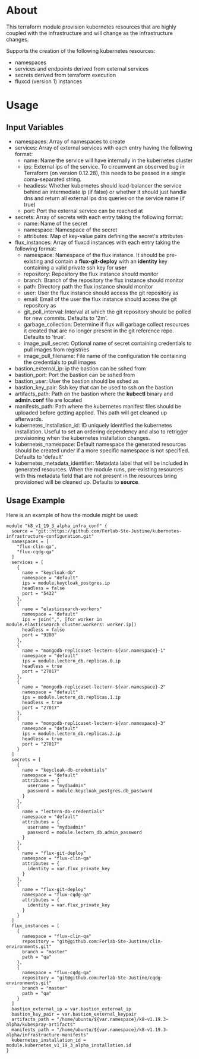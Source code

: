 # About

This terraform module provision kubernetes resources that are highly coupled with the infrastructure and will change as the infrastructure changes.

Supports the creation of the following kubernetes resources:
- namespaces
- services and endpoints derived from external services
- secrets derived from terraform execution
- fluxcd (version 1) instances

# Usage

## Input Variables
- namespaces: Array of namespaces to create
- services: Array of external services with each entry having the following format:
  - name: Name the service will have internally in the kubernetes cluster
  - ips: External ips of the service. To circumvent an observed bug in Terraform (on version 0.12.28), this needs to be passed in a single coma-separated string.
  - headless: Whether kubernetes should load-balancer the service behind an intermediate ip (if false) or whether it should just handle dns and return all external ips dns queries on the service name (if true)
  - port: Port the external service can be reached at
- secrets: Array of secrets with each entry taking the following format:
  - name: Name of the secret
  - namespace: Namespace of the secret
  - attributes: Map of key-value pairs defining the secret's attributes
- flux_instances: Array of fluxcd instances with each entry taking the following format:
  - namespace: Namespace of the flux instance. It should be pre-existing and contain a **flux-git-deploy** with an **identity** key containing a valid private ssh key for **user**
  - repository: Repository the flux instance should monitor
  - branch: Branch of the repository the flux instance should monitor
  - path: Directory path the flux instance should monitor
  - user: User the flux instance should access the git repository as
  - email: Email of the user the flux instance should access the git repository as
  - git_poll_interval: Interval at which the git repository should be polled for new commits. Defaults to '2m'.
  - garbage_collection: Determine if flux will garbage collect resources it created that are no longer present in the git reference repo. Defaults to 'true'.
  - image_pull_secret: Optional name of secret containing credentials to pull images from registries
  - image_pull_filename: File name of the configuration file containing the credentials to pull images
- bastion_external_ip: ip the bastion can be sshed from
- bastion_port: Port the bastion can be sshed from
- bastion_user: User the bastion should be sshed as
- bastion_key_pair: Ssh key that can be used to ssh on the bastion
- artifacts_path: Path on the bastion where the **kubectl** binary and **admin.conf** file are located
- manifests_path: Path where the kubernetes manifest files should be uploaded before getting applied. This path will get cleaned up afterwards.
- kubernetes_installation_id: ID uniquely identified the kubernetes installation. Useful to set an ordering dependency and also to retrigger provisioning when the kubernetes installation changes.
- kubernetes_namespace: Default namespace the generated resources should be created under if a more specific namespace is not specified. Defaults to 'default'
- kubernetes_metadata_identifier: Metadata label that will be included in generated resources. When the module runs, pre-existing resources with this metadata field that are not present in the resources bring provisioned will be cleaned up. Defaults to **source**.

## Usage Example

Here is an example of how the module might be used:

```
module "k8_v1_19_3_alpha_infra_conf" {
  source = "git::https://github.com/Ferlab-Ste-Justine/kubernetes-infrastructure-configuration.git"
  namespaces = [
    "flux-clin-qa",
    "flux-cqdg-qa"
  ]
  services = [
    {
      name = "keycloak-db"
      namespace = "default"
      ips = module.keycloak_postgres.ip
      headless = false
      port = "5432"
    },
    {
      name = "elasticsearch-workers"
      namespace = "default"
      ips = join(",", [for worker in module.elasticsearch_cluster.workers: worker.ip])
      headless = false
      port = "9200"
    },
    {
      name = "mongodb-replicaset-lectern-${var.namespace}-1"
      namespace = "default"
      ips = module.lectern_db.replicas.0.ip
      headless = true
      port = "27017"
    },
    {
      name = "mongodb-replicaset-lectern-${var.namespace}-2"
      namespace = "default"
      ips = module.lectern_db.replicas.1.ip
      headless = true
      port = "27017"
    },
    {
      name = "mongodb-replicaset-lectern-${var.namespace}-3"
      namespace = "default"
      ips = module.lectern_db.replicas.2.ip
      headless = true
      port = "27017"
    }
  ]
  secrets = [
    {
      name = "keycloak-db-credentials"
      namespace = "default"
      attributes = {
        username = "mydbadmin"
        password = module.keycloak_postgres.db_password
      }
    },
    {
      name = "lectern-db-credentials"
      namespace = "default"
      attributes = {
        username = "mydbadmin"
        password = module.lectern_db.admin_password
      }
    },
    {
      name = "flux-git-deploy"
      namespace = "flux-clin-qa"
      attributes = {
        identity = var.flux_private_key
      }
    },
    {
      name = "flux-git-deploy"
      namespace = "flux-cqdg-qa"
      attributes = {
        identity = var.flux_private_key
      }
    }
  ]
  flux_instances = [
    {
      namespace = "flux-clin-qa"
      repository = "git@github.com:Ferlab-Ste-Justine/clin-environments.git"
      branch = "master"
      path = "qa"
    },
    {
      namespace = "flux-cqdg-qa"
      repository = "git@github.com:Ferlab-Ste-Justine/cqdg-environments.git"
      branch = "master"
      path = "qa"
    }
  ]
  bastion_external_ip = var.bastion_external_ip
  bastion_key_pair = var.bastion_external_keypair
  artifacts_path = "/home/ubuntu/${var.namespace}/k8-v1.19.3-alpha/kubespray-artifacts"
  manifests_path = "/home/ubuntu/${var.namespace}/k8-v1.19.3-alpha/infrastructure-manifests"
  kubernetes_installation_id = module.kubernetes_v1_19_3_alpha_installation.id
}
```